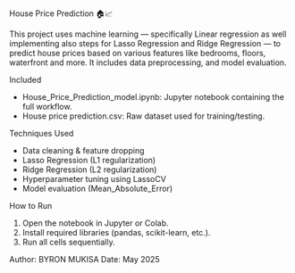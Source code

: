 House Price Prediction 🏠📈

This project uses machine learning — specifically Linear regression as well implementing also steps for Lasso Regression and Ridge Regression — to predict house prices based on various features like bedrooms, floors, waterfront and more. It includes data preprocessing, and model evaluation.

Included
- House_Price_Prediction_model.ipynb: Jupyter notebook containing the full workflow.
- House price prediction.csv: Raw dataset used for training/testing.

Techniques Used
- Data cleaning & feature dropping
- Lasso Regression (L1 regularization)
- Ridge Regression (L2 regularization)
- Hyperparameter tuning using LassoCV
- Model evaluation (Mean_Absolute_Error)

How to Run
1. Open the notebook in Jupyter or Colab.
2. Install required libraries (pandas, scikit-learn, etc.).
3. Run all cells sequentially.

Author: BYRON MUKISA 
Date: May 2025  
